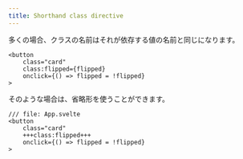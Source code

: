 ```yaml
---
title: Shorthand class directive
---
```


多くの場合、クラスの名前はそれが依存する値の名前と同じになります。

```svelte
<button
	class="card"
	class:flipped={flipped}
	onclick={() => flipped = !flipped}
>
```

そのような場合は、省略形を使うことができます。

```svelte
/// file: App.svelte
<button
	class="card"
	+++class:flipped+++
	onclick={() => flipped = !flipped}
>
```

